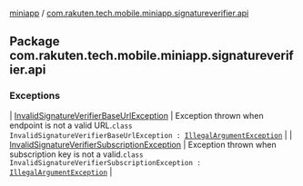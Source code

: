 [miniapp](../index.md) / [com.rakuten.tech.mobile.miniapp.signatureverifier.api](./index.md)

## Package com.rakuten.tech.mobile.miniapp.signatureverifier.api

### Exceptions

| [InvalidSignatureVerifierBaseUrlException](-invalid-signature-verifier-base-url-exception/index.md) | Exception thrown when endpoint is not a valid URL.`class InvalidSignatureVerifierBaseUrlException : `[`IllegalArgumentException`](https://docs.oracle.com/javase/6/docs/api/java/lang/IllegalArgumentException.html) |
| [InvalidSignatureVerifierSubscriptionException](-invalid-signature-verifier-subscription-exception/index.md) | Exception thrown when subscription key is not a valid.`class InvalidSignatureVerifierSubscriptionException : `[`IllegalArgumentException`](https://docs.oracle.com/javase/6/docs/api/java/lang/IllegalArgumentException.html) |

